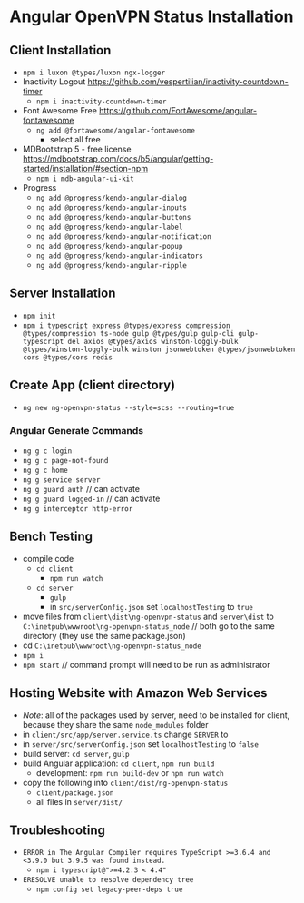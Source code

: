 # Angular OpenVPN Status Installation

## Client Installation

- `npm i luxon @types/luxon ngx-logger`
- Inactivity Logout <https://github.com/vespertilian/inactivity-countdown-timer>
  - `npm i inactivity-countdown-timer`
- Font Awesome Free <https://github.com/FortAwesome/angular-fontawesome>
  - `ng add @fortawesome/angular-fontawesome`
    - select all free
- MDBootstrap 5 - free license <https://mdbootstrap.com/docs/b5/angular/getting-started/installation/#section-npm>
  - `npm i mdb-angular-ui-kit`
- Progress
  - `ng add @progress/kendo-angular-dialog`
  - `ng add @progress/kendo-angular-inputs`
  - `ng add @progress/kendo-angular-buttons`
  - `ng add @progress/kendo-angular-label`
  - `ng add @progress/kendo-angular-notification`
  - `ng add @progress/kendo-angular-popup`
  - `ng add @progress/kendo-angular-indicators`
  - `ng add @progress/kendo-angular-ripple`

## Server Installation

- `npm init`
- `npm i typescript express @types/express compression @types/compression ts-node gulp @types/gulp gulp-cli gulp-typescript del axios @types/axios winston-loggly-bulk @types/winston-loggly-bulk winston jsonwebtoken @types/jsonwebtoken cors @types/cors redis`

## Create App (client directory)

- `ng new ng-openvpn-status --style=scss --routing=true`

### Angular Generate Commands

- `ng g c login`
- `ng g c page-not-found`
- `ng g c home`
- `ng g service server`
- `ng g guard auth` // can activate
- `ng g guard logged-in`  // can activate
- `ng g interceptor http-error`

## Bench Testing

- compile code
  - `cd client`
    - `npm run watch`
  - `cd server`
    - `gulp`
    - in `src/serverConfig.json` set `localhostTesting` to `true`
- move files from `client\dist\ng-openvpn-status` and `server\dist` to `C:\inetpub\wwwroot\ng-openvpn-status_node` // both go to the same directory (they use the same package.json)
- cd `C:\inetpub\wwwroot\ng-openvpn-status_node`
- `npm i`
- `npm start` // command prompt will need to be run as administrator

## Hosting Website with Amazon Web Services

- *Note*: all of the packages used by server, need to be installed for client, because they share the same `node_modules` folder
- in `client/src/app/server.service.ts` change `SERVER`  to
- in `server/src/serverConfig.json` set `localhostTesting` to `false`
- build server: `cd server`, `gulp`
- build Angular application: `cd client`, `npm run build`
  - development: `npm run build-dev` or `npm run watch`
- copy the following into `client/dist/ng-openvpn-status`
  - `client/package.json`
  - all files in `server/dist/`

## Troubleshooting

- `ERROR in The Angular Compiler requires TypeScript >=3.6.4 and <3.9.0 but 3.9.5 was found instead.`
  - `npm i typescript@">=4.2.3 < 4.4"`
- `ERESOLVE unable to resolve dependency tree`
  - `npm config set legacy-peer-deps true`
